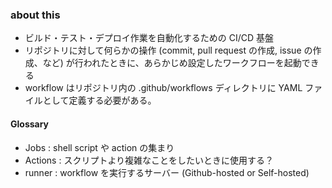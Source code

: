 ### about this
 - ビルド・テスト・デプロイ作業を自動化するための CI/CD 基盤
 - リポジトリに対して何らかの操作 (commit, pull request の作成, issue の作成、など) が行われたときに、あらかじめ設定したワークフローを起動できる
 - workflow はリポジトリ内の .github/workflows ディレクトリに YAML ファイルとして定義する必要がある。

#### Glossary
 - Jobs : shell script や action の集まり
 - Actions : スクリプトより複雑なことをしたいときに使用する？
 - runner : workflow を実行するサーバー (Github-hosted or Self-hosted)